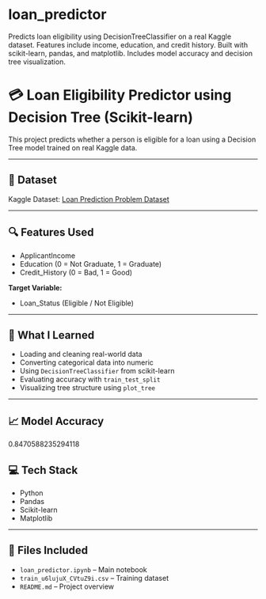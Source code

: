 # loan_predictor
Predicts loan eligibility using DecisionTreeClassifier on a real Kaggle dataset. Features include income, education, and credit history. Built with scikit-learn, pandas, and matplotlib. Includes model accuracy and decision tree visualization.


# 💳 Loan Eligibility Predictor using Decision Tree (Scikit-learn)

This project predicts whether a person is eligible for a loan using a Decision Tree model trained on real Kaggle data.

---

## 📂 Dataset
Kaggle Dataset: [Loan Prediction Problem Dataset](https://www.kaggle.com/datasets/altruistdelhite04/loan-prediction-problem-dataset)

---

## 🔍 Features Used
- ApplicantIncome
- Education (0 = Not Graduate, 1 = Graduate)
- Credit_History (0 = Bad, 1 = Good)

**Target Variable:**  
- Loan_Status (Eligible / Not Eligible)

---

## 🧠 What I Learned
- Loading and cleaning real-world data
- Converting categorical data into numeric
- Using `DecisionTreeClassifier` from scikit-learn
- Evaluating accuracy with `train_test_split`
- Visualizing tree structure using `plot_tree`

---

## 📈 Model Accuracy
0.8470588235294118

## 💻 Tech Stack
- Python
- Pandas
- Scikit-learn
- Matplotlib

---

## 📁 Files Included
- `loan_predictor.ipynb` – Main notebook
- `train_u6lujuX_CVtuZ9i.csv` – Training dataset
- `README.md` – Project overview
